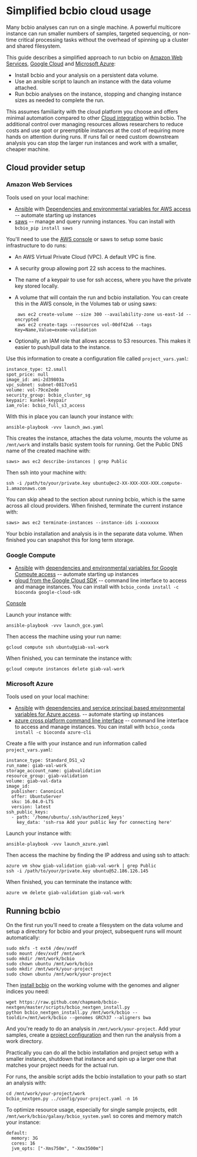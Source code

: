 # Simplified bcbio cloud usage

Many bcbio analyses can run on a single machine. A powerful multicore
instance can run smaller numbers of samples, targeted sequencing, or non-time
critical processing tasks without the overhead of spinning up a cluster and
shared filesystem.

This guide describes a simplified approach to run bcbio on
[Amazon Web Services](https://aws.amazon.com/),
[Google Cloud](https://cloud.google.com/) and
[Microsoft Azure](https://azure.microsoft.com):

- Install bcbio and your analysis on a persistent data volume.
- Use an ansible script to launch an instance with the data volume attached.
- Run bcbio analyses on the instance, stopping and changing instance sizes as
  needed to complete the run.

This assumes familiarity with the cloud platform you choose and offers minimal
automation compared to other
[Cloud integration](http://bcbio-nextgen.readthedocs.io/en/latest/contents/cloud.html)
within bcbio. The additional control over managing resources allows researchers
to reduce costs and use spot or preemptible instances at the cost of requiring
more hands on attention during runs. If runs fail or need custom downstream
analysis you can stop the larger run instances and work with a smaller, cheaper
machine.

## Cloud provider setup

### Amazon Web Services

Tools used on your local machine:

- [Ansible](http://docs.ansible.com/ansible/intro_installation.html) with
  [Dependencies and environmental variables for AWS access](http://docs.ansible.com/ansible/guide_aws.html)
  -- automate starting up instances
- [saws](https://github.com/donnemartin/saws) -- manage and query running
  instances. You can install with `bcbio_pip install saws`

You'll need to use the [AWS console](https://aws.amazon.com/) or saws to setup
some basic infrastructure to do runs:

- An AWS Virtual Private Cloud (VPC). A default VPC is fine.
- A security group allowing port 22 ssh access to the machines.
- The name of a keypair to use for ssh access, where you have the private key
  stored locally.
- A volume that will contain the run and bcbio installation. You can create this
  in the AWS console, in the Volumes tab or using saws:

       aws ec2 create-volume --size 300 --availability-zone us-east-1d --encrypted
       aws ec2 create-tags --resources vol-00df42a6 --tags Key=Name,Value=exome-validation

- Optionally, an IAM role that allows access to S3 resources. This makes it
  easier to push/pull data to the instance.

Use this information to create a configuration file called `project_vars.yaml`:

    instance_type: t2.small
    spot_price: null
    image_id: ami-2d39803a
    vpc_subnet: subnet-0817ce51
    volume: vol-79ce2ede
    security_group: bcbio_cluster_sg
    keypair: kunkel-keypair
    iam_role: bcbio_full_s3_access

With this in place you can launch your instance with:

    ansible-playbook -vvv launch_aws.yaml

This creates the instance, attaches the data volume, mounts the volume as
`/mnt/work` and installs basic system tools for running. Get the Public DNS
name of the created machine with:

    saws> aws ec2 describe-instances | grep Public

Then ssh into your machine with:

    ssh -i /path/to/your/private.key ubuntu@ec2-XX-XXX-XXX-XXX.compute-1.amazonaws.com

You can skip ahead to the section about running bcbio, which is the same across
all cloud providers. When finished, terminate the current instance with:

    saws> aws ec2 terminate-instances --instance-ids i-xxxxxxx

Your bcbio installation and analysis is in the separate data volume. When
finished you can snapshot this for long term storage.

### Google Compute

- [Ansible](http://docs.ansible.com/ansible/intro_installation.html) with
  [dependencies and environmental variables for Google Compute access](http://docs.ansible.com/ansible/guide_gce.html)
  -- automate starting up instances
- [gloud from the Google Cloud SDK](https://cloud.google.com/sdk/) -- command
  line interface to access and manage instances. You can install with
  `bcbio_conda install -c bioconda google-cloud-sdk`

[Console](https://console.cloud.google.com)

Launch your instance with:

    ansible-playbook -vvv launch_gce.yaml

Then access the machine using your run name:

    gcloud compute ssh ubuntu@giab-val-work

When finished, you can terminate the instance with:

    gcloud compute instances delete giab-val-work

### Microsoft Azure

Tools used on your local machine:

- [Ansible](http://docs.ansible.com/ansible/intro_installation.html) with
  [dependencies and service principal based environmental variables for Azure access](https://docs.ansible.com/ansible/guide_azure.html).
  -- automate starting up instances
- [azure cross platform command line interface](https://github.com/Azure/azure-xplat-cli#features)
  -- command line interface to access and manage instances. You can install with
  `bcbio_conda install -c bioconda azure-cli`

Create a file with your instance and run information called `project_vars.yaml`:

    instance_type: Standard_DS1_v2
    run_name: giab-val-work
    storage_account_name: giabvalidation
    resource_group: giab-validation
    volume: giab-val-data
    image_id:
      publisher: Canonical
      offer: UbuntuServer
      sku: 16.04.0-LTS
      version: latest
    ssh_public_keys:
      - path: '/home/ubuntu/.ssh/authorized_keys'
        key_data: 'ssh-rsa Add your public key for connecting here'

Launch your instance with:

    ansible-playbook -vvv launch_azure.yaml

Then access the machine by finding the IP address and using ssh to attach:

    azure vm show giab-validation giab-val-work | grep Public
    ssh -i /path/to/your/private.key ubuntu@52.186.126.145

When finished, you can terminate the instance with:

    azure vm delete giab-validation giab-val-work

## Running bcbio

On the first run you'll need to create a filesystem on the data volume and setup
a directory for bcbio and your project, subsequent runs will mount automatically:

    sudo mkfs -t ext4 /dev/xvdf
    sudo mount /dev/xvdf /mnt/work
    sudo mkdir /mnt/work/bcbio
    sudo chown ubuntu /mnt/work/bcbio
    sudo mkdir /mnt/work/your-project
    sudo chown ubuntu /mnt/work/your-project

Then [install bcbio](http://bcbio-nextgen.readthedocs.io/en/latest/contents/installation.html)
on the working volume with the genomes and aligner indices you need:

    wget https://raw.github.com/chapmanb/bcbio-nextgen/master/scripts/bcbio_nextgen_install.py
    python bcbio_nextgen_install.py /mnt/work/bcbio --tooldir=/mnt/work/bcbio --genomes GRCh37 --aligners bwa

And you're ready to do an analysis in `/mnt/work/your-project`. Add your
samples, create a
[project configuration](http://bcbio-nextgen.readthedocs.io/en/latest/contents/configuration.html#automated-sample-configuration)
and then run the analysis from a work directory.

Practically you can do all the bcbio installation and project setup with a
smaller instance, shutdown that instance and spin up a larger one that matches
your project needs for the actual run.

For runs, the ansible script adds the bcbio installation to your path so start
an analysis with:

    cd /mnt/work/your-project/work
    bcbio_nextgen.py ../config/your-project.yaml -n 16

To optimize resource usage, especially for single sample projects, edit
`/mnt/work/bcbio/galaxy/bcbio_system.yaml` so cores and memory match your instance:

    default:
      memory: 3G
      cores: 16
      jvm_opts: ["-Xms750m", "-Xmx3500m"]
